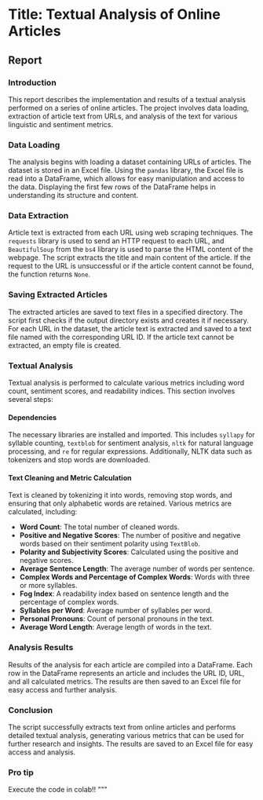 
# Title: Textual Analysis of Online Articles

## Report

### Introduction
This report describes the implementation and results of a textual analysis performed on a series of online articles. The project involves data loading, extraction of article text from URLs, and analysis of the text for various linguistic and sentiment metrics.

### Data Loading
The analysis begins with loading a dataset containing URLs of articles. The dataset is stored in an Excel file. Using the `pandas` library, the Excel file is read into a DataFrame, which allows for easy manipulation and access to the data. Displaying the first few rows of the DataFrame helps in understanding its structure and content.

### Data Extraction
Article text is extracted from each URL using web scraping techniques. The `requests` library is used to send an HTTP request to each URL, and `BeautifulSoup` from the `bs4` library is used to parse the HTML content of the webpage. The script extracts the title and main content of the article. If the request to the URL is unsuccessful or if the article content cannot be found, the function returns `None`.

### Saving Extracted Articles
The extracted articles are saved to text files in a specified directory. The script first checks if the output directory exists and creates it if necessary. For each URL in the dataset, the article text is extracted and saved to a text file named with the corresponding URL ID. If the article text cannot be extracted, an empty file is created.

### Textual Analysis
Textual analysis is performed to calculate various metrics including word count, sentiment scores, and readability indices. This section involves several steps:

#### Dependencies
The necessary libraries are installed and imported. This includes `syllapy` for syllable counting, `textblob` for sentiment analysis, `nltk` for natural language processing, and `re` for regular expressions. Additionally, NLTK data such as tokenizers and stop words are downloaded.

#### Text Cleaning and Metric Calculation
Text is cleaned by tokenizing it into words, removing stop words, and ensuring that only alphabetic words are retained. Various metrics are calculated, including:

- **Word Count**: The total number of cleaned words.
- **Positive and Negative Scores**: The number of positive and negative words based on their sentiment polarity using `TextBlob`.
- **Polarity and Subjectivity Scores**: Calculated using the positive and negative scores.
- **Average Sentence Length**: The average number of words per sentence.
- **Complex Words and Percentage of Complex Words**: Words with three or more syllables.
- **Fog Index**: A readability index based on sentence length and the percentage of complex words.
- **Syllables per Word**: Average number of syllables per word.
- **Personal Pronouns**: Count of personal pronouns in the text.
- **Average Word Length**: Average length of words in the text.

### Analysis Results
Results of the analysis for each article are compiled into a DataFrame. Each row in the DataFrame represents an article and includes the URL ID, URL, and all calculated metrics. The results are then saved to an Excel file for easy access and further analysis.

### Conclusion
The script successfully extracts text from online articles and performs detailed textual analysis, generating various metrics that can be used for further research and insights. The results are saved to an Excel file for easy access and analysis.

### Pro tip
Execute the code in colab!!
"""
